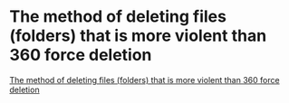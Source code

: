 # The method of deleting files (folders) that is more violent than 360 force deletion
[The method of deleting files (folders) that is more violent than 360 force deletion](https://aiwithcloud.com/2022/09/19/the_method_of_deleting_files_folders_that_is_more_violent_than_360_force_deletion/)